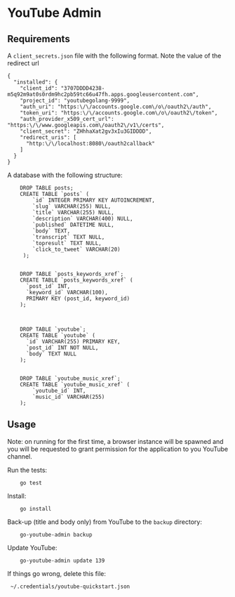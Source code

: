 YouTube Admin
=============





Requirements
------------

A ```client_secrets.json``` file with the following format. Note the value of the redirect url

```
{
  "installed": {
    "client_id": "3707DDDD4238-m5q92m9at0s0rdm9hc2pb59tc66u47fh.apps.googleusercontent.com",
    "project_id": "youtubegolang-9999",
    "auth_uri": "https:\/\/accounts.google.com\/o\/oauth2\/auth",
    "token_uri": "https:\/\/accounts.google.com\/o\/oauth2\/token",
    "auth_provider_x509_cert_url": "https:\/\/www.googleapis.com\/oauth2\/v1\/certs",
    "client_secret": "ZHhhaXat2gv3xIu3GIDDDD",
    "redirect_uris": [
      "http:\/\/localhost:8080\/oauth2callback"
    ]
  }
}
```

A database with the following structure:
        
        DROP TABLE posts;
        CREATE TABLE `posts` (
            `id` INTEGER PRIMARY KEY AUTOINCREMENT,
            `slug` VARCHAR(255) NULL,
            `title` VARCHAR(255) NULL,
            `description` VARCHAR(400) NULL,
            `published` DATETIME NULL,
            `body` TEXT,
            `transcript` TEXT NULL,
            `topresult` TEXT NULL,
            `click_to_tweet` VARCHAR(20)
         );
        
        
        DROP TABLE `posts_keywords_xref`;
        CREATE TABLE `posts_keywords_xref` (
          `post_id` INT,
          `keyword_id` VARCHAR(100),
          PRIMARY KEY (post_id, keyword_id)
        );
        
        
        
        DROP TABLE `youtube`;
        CREATE TABLE `youtube` (
          `id` VARCHAR(255) PRIMARY KEY,
          `post_id` INT NOT NULL,
          `body` TEXT NULL
        );
        
        
        DROP TABLE `youtube_music_xref`;
        CREATE TABLE `youtube_music_xref` (
            `youtube_id` INT,
            `music_id` VARCHAR(255)
        );





Usage
-----

Note: on running for the first time, a browser instance will be spawned and you 
will be requested to grant permission for the application to you YouTube channel.

Run the tests:

        go test

Install:

        go install

Back-up (title and body only) from YouTube to the ```backup``` directory:

        go-youtube-admin backup

Update YouTube:

        go-youtube-admin update 139

If things go wrong, delete this file:

     ~/.credentials/youtube-quickstart.json

